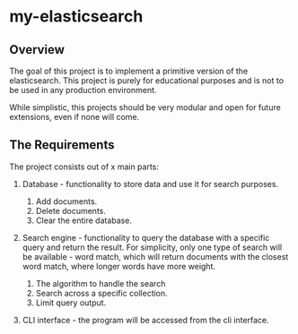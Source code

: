 # my-elasticsearch

## Overview

The goal of this project is to implement a primitive version of the elasticsearch. This project is purely for educational purposes and is not to be used in any production environment.

While simplistic, this projects should be very modular and open for future extensions, even if none will come.

## The Requirements

The project consists out of x main parts:

1. Database - functionality to store data and use it for search purposes.
	1. Add documents.
	2. Delete documents.
	3. Clear the entire database.
	   
2. Search engine - functionality to query the database with a specific query and return the result.
   For simplicity, only one type of search will be available - word match, which will return documents with the closest word match, where longer words have more weight.
   
	1. The algorithm to handle the search
	2. Search across a specific collection.
	3. Limit query output.
	   
3. CLI interface - the program will be accessed from the cli interface.

